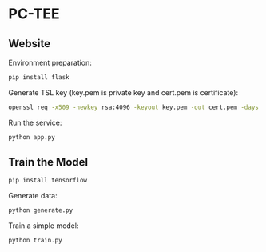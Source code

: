 # PC-TEE

## Website

Environment preparation: 

```bash
pip install flask
```

Generate TSL key (key.pem is private key and cert.pem is certificate):

```bash
openssl req -x509 -newkey rsa:4096 -keyout key.pem -out cert.pem -days 365 -nodes
```

Run the service:

```bash
python app.py
```

## Train the Model

```bash
pip install tensorflow
```

Generate data:

```bash
python generate.py
```

Train a simple model:

```bash
python train.py
```